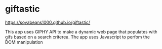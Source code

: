 # giftastic
https://soyabeans1000.github.io/giftastic/

This app uses GIPHY API to make a dynamic web page that populates with gifs based on a search criterea. The app uses Javascript to perfom the DOM manipulation
